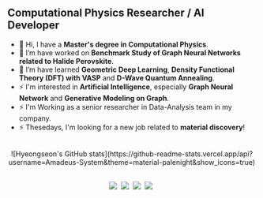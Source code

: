 
## Computational Physics Researcher / AI Developer

- 👋 Hi, I have a **Master's degree in Computational Physics**.
- 🔭 I’m have worked on **Benchmark Study of Graph Neural Networks related to Halide Perovskite**.
- 🌱 I’m have learned **Geometric Deep Learning**, **Density Functional Theory (DFT) with VASP** and **D-Wave Quantum Annealing**. 
- ⚡ I'm interested in **Artificial Intelligence**, especially **Graph Neural Network** and **Generative Modeling on Graph**.
- ⚡ I'm Working as a senior researcher in Data-Analysis team in my company.
- ⚡ Thesedays, I'm looking for a new job related to **material discovery**!

<br>

<div align="center" style="text-align:center">
![Hyeongseon's GitHub stats](https://github-readme-stats.vercel.app/api?username=Amadeus-System&theme=material-palenight&show_icons=true)
</div>

<br>

<p align="center">
    <img src="https://img.shields.io/badge/Python-3766AB?style=flat-square&logo=Python&logoColor=white"/></a>&nbsp 
    <img src="https://img.shields.io/badge/PyTorch-EE4C2C?style=flat-square&logo=PyTorch&logoColor=white"/></a>&nbsp 
    <img src="https://img.shields.io/badge/PyG-3C2179?style=flat-square&logo=PyG&logoColor=white"/></a>&nbsp
    <img src="https://img.shields.io/badge/C-A8B9CC?style=flat-square&logo=C&logoColor=white"/></a>&nbsp 
</p>
